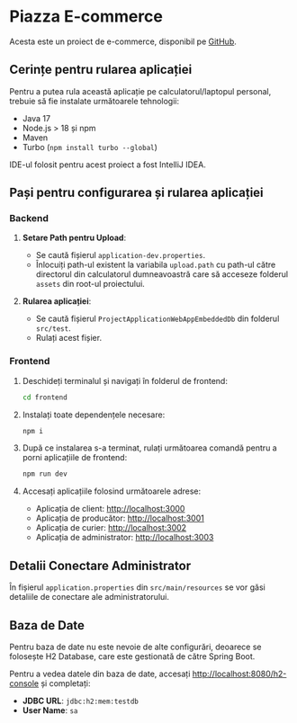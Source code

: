 
# Piazza E-commerce

Acesta este un proiect de e-commerce, disponibil pe [GitHub](https://github.com/ErikaRusznak/piazza-ecommerce).

## Cerințe pentru rularea aplicației

Pentru a putea rula această aplicație pe calculatorul/laptopul personal, trebuie să fie instalate următoarele tehnologii:
- Java 17
- Node.js > 18 și npm
- Maven
- Turbo (`npm install turbo --global`)

IDE-ul folosit pentru acest proiect a fost IntelliJ IDEA.

## Pași pentru configurarea și rularea aplicației

### Backend

1. **Setare Path pentru Upload**:
    - Se caută fișierul `application-dev.properties`.
    - Înlocuiți path-ul existent la variabila `upload.path` cu path-ul către directorul din calculatorul dumneavoastră care să acceseze folderul `assets` din root-ul proiectului.

2. **Rularea aplicației**:
    - Se caută fișierul `ProjectApplicationWebAppEmbeddedDb` din folderul `src/test`.
    - Rulați acest fișier.

### Frontend

1. Deschideți terminalul și navigați în folderul de frontend:
    ```sh
    cd frontend
    ```

2. Instalați toate dependențele necesare:
    ```sh
    npm i
    ```

3. După ce instalarea s-a terminat, rulați următoarea comandă pentru a porni aplicațiile de frontend:
    ```sh
    npm run dev
    ```

4. Accesați aplicațiile folosind următoarele adrese:
    - Aplicația de client: [http://localhost:3000](http://localhost:3000)
    - Aplicația de producător: [http://localhost:3001](http://localhost:3001)
    - Aplicația de curier: [http://localhost:3002](http://localhost:3002)
    - Aplicația de administrator: [http://localhost:3003](http://localhost:3003)

## Detalii Conectare Administrator

În fișierul `application.properties` din `src/main/resources` se vor găsi detaliile de conectare ale administratorului.

## Baza de Date

Pentru baza de date nu este nevoie de alte configurări, deoarece se folosește H2 Database, care este gestionată de către Spring Boot.

Pentru a vedea datele din baza de date, accesați [http://localhost:8080/h2-console](http://localhost:8080/h2-console) și completați:
- **JDBC URL**: `jdbc:h2:mem:testdb`
- **User Name**: `sa`
